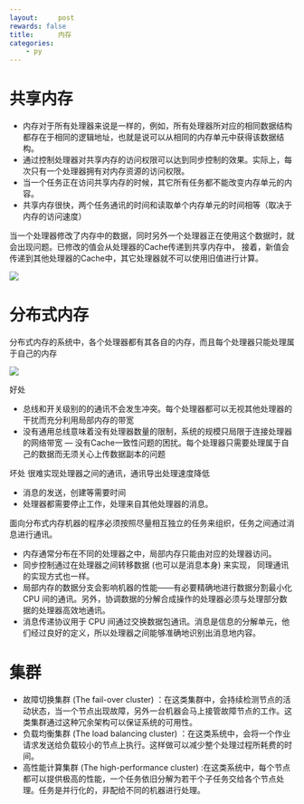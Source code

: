 ```yaml
---
layout:     post
rewards: false
title:      内存
categories:
    - py
---
```


# 共享内存

- 内存对于所有处理器来说是一样的，例如，所有处理器所对应的相同数据结构都存在于相同的逻辑地址，也就是说可以从相同的内存单元中获得该数据结构。
- 通过控制处理器对共享内存的访问权限可以达到同步控制的效果。实际上，每次只有一个处理器拥有对内存资源的访问权限。
- 当一个任务正在访问共享内存的时候，其它所有任务都不能改变内存单元的内容。
- 共享内存很快，两个任务通讯的时间和读取单个内存单元的时间相等（取决于内存的访问速度）

当一个处理器修改了内存中的数据，同时另外一个处理器正在使用这个数据时，就会出现问题。已修改的值会从处理器的Cache传递到共享内存中，
接着，新值会传递到其他处理器的Cache中，其它处理器就不可以使用旧值进行计算。

![](https://ws3.sinaimg.cn/large/006tNbRwgy1fy0tk7n1ijj30h10740tf.jpg)

# 分布式内存

分布式内存的系统中，各个处理器都有其各自的内存，而且每个处理器只能处理属于自己的内存

![](https://ws1.sinaimg.cn/large/006tNbRwgy1fy0to8c6i0j30cf079mxl.jpg)

好处
- 总线和开关级别的的通讯不会发生冲突。每个处理器都可以无视其他处理器的干扰而充分利用局部内存的带宽
- 没有通用总线意味着没有处理器数量的限制，系统的规模只局限于连接处理器的网络带宽
— 没有Cache一致性问题的困扰。每个处理器只需要处理属于自己的数据而无须关心上传数据副本的问题

坏处
很难实现处理器之间的通讯，通讯导出处理速度降低
- 消息的发送，创建等需要时间
- 处理器都需要停止工作，处理来自其他处理器的消息。

面向分布式内存机器的程序必须按照尽量相互独立的任务来组织，任务之间通过消息进行通讯。


- 内存通常分布在不同的处理器之中，局部内存只能由对应的处理器访问。
- 同步控制通过在处理器之间转移数据 (也可以是消息本身) 来实现， 同理通讯的实现方式也一样。
- 局部内存的数据分支会影响机器的性能——有必要精确地进行数据分割最小化 CPU 间的通讯。另外，协调数据的分解合成操作的处理器必须与处理部分数据的处理器高效地通讯。
- 消息传递协议用于 CPU 间通过交换数据包通讯。消息是信息的分解单元，他们经过良好的定义，所以处理器之间能够准确地识别出消息地内容。


# 集群

- 故障切换集群 (The fail-over cluster) ：在这类集群中，会持续检测节点的活动状态，当一个节点出现故障，另外一台机器会马上接管故障节点的工作。这类集群通过这种冗余架构可以保证系统的可用性。
- 负载均衡集群 (The load balancing cluster) ：在这类系统中，会将一个作业请求发送给负载较小的节点上执行。这样做可以减少整个处理过程所耗费的时间。
- 高性能计算集群 (The high-performance cluster) :在这类系统中，每个节点都可以提供极高的性能，一个任务依旧分解为若干个子任务交给各个节点处理。任务是并行化的，非配给不同的机器进行处理。





